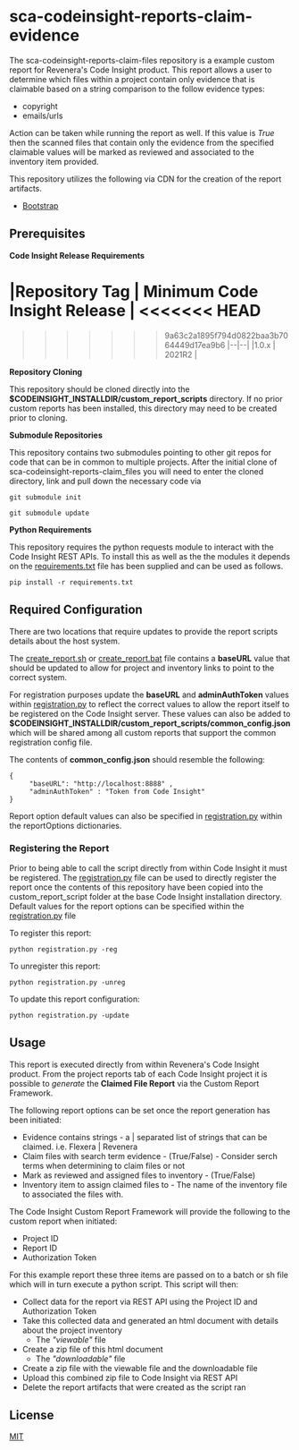 # sca-codeinsight-reports-claim-evidence

The sca-codeinsight-reports-claim-files repository is a example custom report for Revenera's Code Insight product. This report allows a user to determine which files within a project contain only evidence that is claimable based on a string comparison to the follow evidence types:

- copyright
- emails/urls
 
Action can be taken while running the report as well. If this value is *True* then the scanned files that contain only the evidence from the specified claimable values will be marked as reviewed and associated to the inventory item provided.

This repository utilizes the following via CDN for the creation of the report artifacts.

-  [Bootstrap](https://getbootstrap.com/)

## Prerequisites

**Code Insight Release Requirements**

|Repository Tag | Minimum Code Insight Release |
<<<<<<< HEAD
=======

>>>>>>> 9a63c2a1895f794d0822baa3b7064449d17ea9b6
|--|--|
|1.0.x | 2021R2 |

**Repository Cloning**

This repository should be cloned directly into the **$CODEINSIGHT_INSTALLDIR/custom_report_scripts** directory. If no prior custom reports has been installed, this directory may need to be created prior to cloning.
  
**Submodule Repositories**

This repository contains two submodules pointing to other git repos for code that can be in common to multiple projects. After the initial clone of sca-codeinsight-reports-claim_files you will need to enter the cloned directory, link and pull down the necessary code via

    git submodule init

    git submodule update

**Python Requirements**

This repository requires the python requests module to interact with the Code Insight REST APIs. To install this as well as the the modules it depends on the [requirements.txt](requirements.txt) file has been supplied and can be used as follows.

    pip install -r requirements.txt

## Required Configuration

There are two locations that require updates to provide the report scripts details about the host system.

The [create_report.sh](create_report.sh) or [create_report.bat](create_report.bat) file contains a **baseURL** value that should be updated to allow for project and inventory links to point to the correct system.

For registration purposes update the **baseURL** and **adminAuthToken** values within [registration.py](registration.py) to reflect the correct values to allow the report itself to be registered on the Code Insight server.   These values can also be added to  **$CODEINSIGHT_INSTALLDIR/custom_report_scripts/common_config.json**  which will be shared among all custom reports that support the common registration config file.

The contents of **common_config.json** should resemble the following:

    {
         "baseURL": "http://localhost:8888" ,
         "adminAuthToken" : "Token from Code Insight"
    }
 
Report option default values can also be specified in [registration.py](registration.py) within the reportOptions dictionaries.


### Registering the Report

Prior to being able to call the script directly from within Code Insight it must be registered. The [registration.py](registration.py) file can be used to directly register the report once the contents of this repository have been copied into the custom_report_script folder at the base Code Insight installation directory. Default values for the report options can be specified within the [registration.py](registration.py) file


To register this report:

    python registration.py -reg  

To unregister this report:

    python registration.py -unreg

To update this report configuration:

    python registration.py -update

## Usage

This report is executed directly from within Revenera's Code Insight product. From the project reports tab of each Code Insight project it is possible to *generate* the **Claimed File Report** via the Custom Report Framework.

The following report options can be set once the report generation has been initiated:

- Evidence contains strings - a | separated list of strings that can be claimed. i.e. Flexera | Revenera
- Claim files with search term evidence - (True/False) - Consider serch terms when determining to claim files or not
- Mark as reviewed and assigned files to inventory - (True/False)
- Inventory item to assign claimed files to - The name of the inventory file to associated the files with.

The Code Insight Custom Report Framework will provide the following to the custom report when initiated:

- Project ID
- Report ID
- Authorization Token

For this example report these three items are passed on to a batch or sh file which will in turn execute a python script. This script will then:

- Collect data for the report via REST API using the Project ID and Authorization Token
- Take this collected data and generated an html document with details about the project inventory
    - The *"viewable"* file
- Create a zip file of this html document
    - The *"downloadable"* file
- Create a zip file with the viewable file and the downloadable file
- Upload this combined zip file to Code Insight via REST API
- Delete the report artifacts that were created as the script ran

## License

[MIT](LICENSE.TXT)